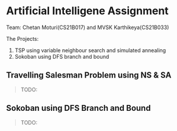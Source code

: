 # Artificial Intelligene Assignment

Team: Chetan Moturi(CS21B017) and MVSK Karthikeya(CS21B033)

The Projects:

1. TSP using variable neighbour search and simulated annealing
2. Sokoban using DFS branch and bound   

## Travelling Salesman Problem using NS & SA

> TODO:

## Sokoban using DFS Branch and Bound

> TODO:
